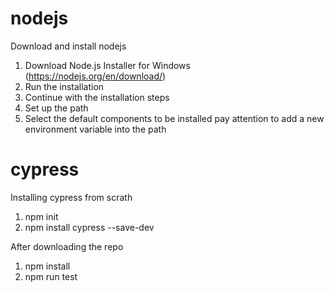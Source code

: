# nodejs

Download and install nodejs
1) Download Node.js Installer for Windows (https://nodejs.org/en/download/)
2) Run the installation
3) Continue with the installation steps
4) Set up the path
5) Select the default components to be installed pay attention to add a new environment variable into the path

# cypress

Installing cypress from scrath
1) npm init
2) npm install cypress --save-dev

After downloading the repo
1) npm install
2) npm run test
